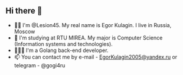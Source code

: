 ## Hi there 👋
* 👨‍🦱 I'm @Lesion45. My real name is Egor Kulagin. I live in Russia, Moscow
* 🔭 I'm studying at RTU MIREA. My major is Computer Science (Information systems and technologies).
* 👨🏻‍💻 I'm a Golang back-end developer.
* 📫 You can contact me by e-mail - EgorKulagin2005@yandex.ru or telegram - @gogi4ru
